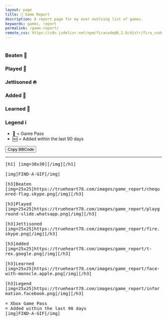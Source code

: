 ```yaml
---
layout: page
title: 📒 Game Report
description: A report page for my ever evolving list of games.
keywords: games, report
permalink: /game-report/
remote_css: https://cdn.jsdelivr.net/npm/firacode@6.2.0/distr/fira_code.css
---
```

<div id="monthly-menu"></div>
<div id="default-report">
<h1><span id="default-month"></span> <span id="default-emoji"></span></h1>
<h3>Beaten 🏁</h3>
<p>
<div id="default-games-beaten"></div>
</p>
<h3>Played 🛝</h3>
<p>
<div id="default-games-played"></div>
</p>
<h3>Jettisoned 🔥</h3>
<p>
<div id="default-games-jettisoned"></div>
</p>
<h3>Added 🦖</h3>
<p>
<div id="default-games-added"></div>
</p>
<h3>Learned 🧐</h3>
<p>
<div id="default-lessons-learned"></div>
</p>
<h3>Legend ℹ️</h3>
<p>
<ul>
<li>💚 = Game Pass</li>
<li>🆕 = Added within the last 90 days</li>
</ul>
</p>
</div>

<button id="copy-report-button" onclick="copyReport()">Copy BBCode</button>

<hr>
<div id="bbcode-report" style="font-family: 'Fira Code', monospace;">
[h1]<span id="bbcode-month"></span> [img=30x30]<span id="bbcode-emoji"></span>[/img][/h1]<br>
<br>
[img]FIND-A-GIF[/img]<br>
<br>
[h3]Beaten [img=25x25]https://trueheart78.com/images/game_report/chequered-flag.skype.png[/img][/h3]<br>
<div id="bbcode-games-beaten"></div>
<br>
[h3]Played [img=25x25]https://trueheart78.com/images/game_report/playground-slide.whatsapp.png[/img][/h3]<br>
<div id="bbcode-games-played"></div>
<br>
[h3]Jettisoned [img=25x25]https://trueheart78.com/images/game_report/fire.skype.png[/img][/h3]<br>
<div id="bbcode-games-jettisoned"></div>
<br>
[h3]Added [img=25x25]https://trueheart78.com/images/game_report/t-rex.google.png[/img][/h3]<br>
<div id="bbcode-games-added"></div>
<br>
[h3]Learned [img=25x25]https://trueheart78.com/images/game_report/face-with-monocle.apple.png[/img][/h3]<br>
<div id="bbcode-lessons-learned"></div>
<br>
[h3]Legend [img=25x25]https://trueheart78.com/images/game_report/information.facebook.png[/img][/h3]<br>
<br>
<span class="game-pass-heart"></span> = Xbox Game Pass<br>
<span class="recently-added"></span> = Added within the last 90 days</span>
<br>
[img]FIND-A-GIF[/img]
</div>

<script type="text/javascript" src="/assets/javascript/v2/api_functions.js"></script>
<script type="text/javascript" src="/assets/javascript/v2/classes/game.js"></script>
<script type="text/javascript" src="/assets/javascript/v2/classes/purchase.js"></script>
<script type="text/javascript" src="/assets/javascript/v2/classes/lesson.js"></script>
<script type="text/javascript" src="/assets/javascript/monthly_emojis.js"></script>
<script type="text/javascript" src="/assets/javascript/v2/game_report.js"></script>
